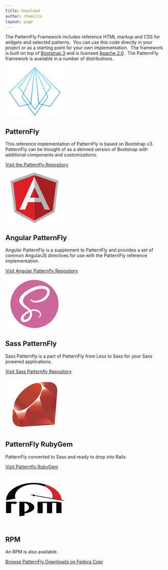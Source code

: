 ```yaml
---
title: Download
author: rhamilto
layout: page
---
```

The PatternFly Framework includes reference HTML markup and CSS for widgets and selected patterns.  You can use this code directly in your project or as a starting point for your own implementation.  The framework is built on top of [Bootstrap 3][1] and is licensed [Apache 2.0][2].  The PatternFly framework is available in a number of distributions.

<div class="row">
  <div class="col-md-6 download">
    <div class="download-icon">
      <a href="https://github.com/patternfly/patternfly">
        <img src="/assets/img/icon-patternfly.png" alt="PatternFly icon" />
      </a>
    </div>
    <div class="download-description">
      <h2>
        PatternFly
      </h2>
      <p>
        This reference implementation of PatternFly is based on Bootstrap v3.  PatternFly can be thought of as a skinned version of Bootstrap with additional components and customizations.
      </p>
      <p>
        <a href="https://github.com/patternfly/patternfly">Visit the Patternfly Repository</a>
      </p>
    </div>
  </div>
  <div class="col-md-6 download">
    <div class="download-icon">
      <a href="https://github.com/patternfly/angular-patternfly">
        <img src="/assets/img/icon-angular.png" alt="Angular icon" />
      </a>
    </div>
    <div class="download-description">
      <h2>
        Angular PatternFly
      </h2>
      <p>
        Angular PatternFly is a supplement to PatternFly and provides a set of common AngularJS directives for use with the PatternFly reference implementation.
      </p>
      <p>
        <a href="https://github.com/patternfly/angular-patternfly">Visit Angular Patternfly Repository</a>
      </p>
    </div>
  </div>
</div>
<div class="row">
  <div class="col-md-6 download">
    <div class="download-icon">
      <a href="https://github.com/patternfly/patternfly-sass">
        <img src="/assets/img/icon-sass.png" alt="Sass icon" />
      </a>
    </div>
    <div class="download-description">
      <h2>
        Sass PatternFly
      </h2>
      <p>
        Sass Patternfly is a part of PatternFly from Less to Sass for your Sass powered applications.
      </p>
      <p>
        <a href="https://github.com/patternfly/patternfly-sass">Visit Sass Patternfly Repository</a>
      </p>
    </div>
  </div>
  <div class="col-md-6 download">
    <div class="download-icon">
      <a href="https://rubygems.org/gems/patternfly-sass">
        <img src="/assets/img/icon-rubygems.png" alt="RubyGems icon" />
      </a>
    </div>
    <div class="download-description">
      <h2>
        PatternFly RubyGem
      </h2>
      <p>
        PatternFly converted to Sass and ready to drop into Rails.
      </p>
      <p>
        <a href="https://rubygems.org/gems/patternfly-sass">Visit Patternfly RubyGem</a>
      </p>
    </div>
  </div>
</div>
<div class="row">
  <div class="col-md-6 download">
    <div class="download-icon">
      <a href="https://copr.fedoraproject.org/coprs/patternfly/">
        <img src="/assets/img/icon-rpm.png" alt="RPM icon" />
      </a>
    </div>
    <div class="download-description">
      <h2>
        RPM
      </h2>
      <p>
        An RPM is also available.
      </p>
      <p>
        <a href="https://copr.fedoraproject.org/coprs/patternfly/">Browse PatternFly Downloads on Fedora Copr</a>
      </p>
    </div>
  </div>
</div>

[1]: http://getbootstrap.com/
[2]: http://www.apache.org/licenses/LICENSE-2.0.html
